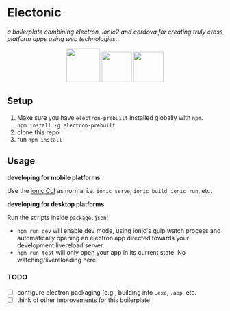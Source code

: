 # Electonic
_a boilerplate combining electron, ionic2 and cordova for creating truly cross platform apps using web technologies._
<p align="center">
  <img src="https://raw.githubusercontent.com/callodacity/electonic/files/img/electron-final.png" width="78"/>
  <img src="https://raw.githubusercontent.com/callodacity/electonic/files/img/ionic-final.png" width="70"/>
  <img src="https://raw.githubusercontent.com/callodacity/electonic/files/img/cordova-final.png" width="70"/>
</p>




## Setup
1. Make sure you have `electron-prebuilt` installed globally with `npm`.  
`npm install -g electron-prebuilt`
2. clone this repo 
3. run `npm install`

## Usage

**developing for mobile platforms**  

Use the [ionic CLI](http://ionicframework.com/docs/v2/getting-started/installation/) as normal i.e. `ionic serve`, `ionic build`, `ionic run`, etc.  

**developing for desktop platforms**  

Run the scripts inside `package.json`:
- `npm run dev` will enable dev mode, using ionic's gulp watch process and automatically opening an electron app directed towards your development livereload server.
- `npm run test` will only open your app in its current state. No watching/livereloading here.


### TODO
- [ ] configure electron packaging (e.g., building into `.exe`, `.app`, etc.
- [ ] think of other improvements for this boilerplate
